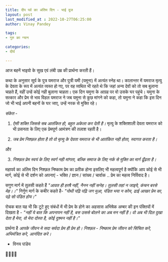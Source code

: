 ```yaml
---
title: दीप पर्व का अंतिम दिन - भाई दूज
layout: post
last_modified_at : 2022-10-27T06:25:00
author: Vinay Pandey

tags:
- गुरु का ग्यान

categories:
- दीर्घ

---
```


आज बहनें भाइयो के सुख एवं लंबी उम्र की प्रार्थना करती हैं।

कथा के अनुसार सूर्य के पुत्र यमराज और पुत्री यमी (यमुना) में अत्यंत स्नेह था। कालान्तर में यमराज मृत्यु के देवता के रूप में अत्यंत व्यस्त हो गए, पर वह व्यथित भी रहते थे कि जहां अन्य देवों को तो सब बुलाना चाहते हैं, वहीं उन्हें कोई नही बुलाना चाहता। एक दिन यमुना के आग्रह पर वो उसके घर पहुंचे। यमुना के सत्कार और प्रेम से भाव विहल यमराज  ने जब यमुना से कुछ मांगने को कहा, तो यमुना ने कहा कि इस दिन जो भी भाई अपनी बहनों के घर जाए, उन्हें नरक से मुक्ति रहे। 

*संकेत*  - 
1.  *ऐसी शक्ति जिससे सब आतंकित हो, बहुत अकेला कर देती है।* मृत्यु के शक्तिशाली देवता यमराज को भी प्रसनता के लिए एक प्रेमपूर्ण आमंत्रण की तलाश रहती है।
 
2. *जब प्रेम निश्छल होता है  तो वो मृत्यु के देवता यमराज से भी आतंकित नही होता, स्वागत करता है।* 

और

3. *निश्छल प्रेम स्वयं के लिए स्वर्ग नही मांगता, बल्कि समाज के लिए नर्क से मुक्ति का मार्ग ढूँढता है।*

महापर्व का अंतिम दिन निश्छल निष्काम प्रेम का प्रतीक होना इसलिए भी महत्वपूर्ण है क्योंकि आप कोई से भी मार्ग, कोई से भी दर्शन को अपनाएं - भक्ति / ज्ञान / सांख्य / चार्वाक .. प्रेम का महत्व निर्विवाद है।

सगुण मार्ग में तुलसी कहते हैं
_"आवत ही हरषै नहीं, नैनन नहीं सनेह।_
_तुलसी तहां न जाइये, कंचन बरसे मेह।।"_
निर्गुण मार्ग के कबीर कहते है-
_"पोथी पढ़ि पढ़ि जग मुआ, पंडित भया न कोय,_ 
_ढाई आखर प्रेम का, पढ़े सो पंडित होय।"_

रोचक बात यह भी कि टूटे हुए संबंधों में भी प्रेम के होने का अहसास अभिषेक अम्बर की इन पंक्तियों में दिखता है -
_"नहीं ये बात कि अपनापन नहीं है,_
_बस उससे बोलने का अब मन नहीं है।_
_वो अब भी दिल दुखा देता है मेरा,_
_वो मेरा दोस्त है, कोई दुश्मन नहीं है।"_

प्रार्थना है 
*आपके जीवन मे सदा सर्वदा प्रेम ही प्रेम हो। निश्छल - निष्काम प्रेम जीवन को सिंचित करे, अभिमंत्रित करे, आनंदित करे।*

- विनय पांडेय

🙏🌷🌷🙏
